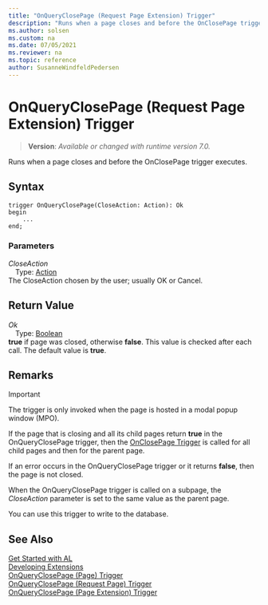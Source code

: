 ```yaml
---
title: "OnQueryClosePage (Request Page Extension) Trigger"
description: "Runs when a page closes and before the OnClosePage trigger executes."
ms.author: solsen
ms.custom: na
ms.date: 07/05/2021
ms.reviewer: na
ms.topic: reference
author: SusanneWindfeldPedersen
---
```

[//]: # (START>DO_NOT_EDIT)
[//]: # (IMPORTANT:Do not edit any of the content between here and the END>DO_NOT_EDIT.)
[//]: # (Any modifications should be made in the .xml files in the ModernDev repo.)

# OnQueryClosePage (Request Page Extension) Trigger
> **Version**: _Available or changed with runtime version 7.0._

Runs when a page closes and before the OnClosePage trigger executes.


## Syntax
```AL
trigger OnQueryClosePage(CloseAction: Action): Ok
begin
    ...
end;
```

### Parameters

*CloseAction*  
&emsp;Type: [Action](../../methods-auto/action/action-option.md)  
The CloseAction chosen by the user; usually OK or Cancel.  


## Return Value

*Ok*  
&emsp;Type: [Boolean](../../methods-auto/boolean/boolean-data-type.md)  
**true** if page was closed, otherwise **false**. This value is checked after each call. The default value is **true**.  

[//]: # (IMPORTANT: END>DO_NOT_EDIT)

## Remarks

> [!IMPORTANT]  
> The trigger is only invoked when the page is hosted in a modal popup window \(MPO\).  

If the page that is closing and all its child pages return **true** in the OnQueryClosePage trigger, then the [OnClosePage Trigger](../page/devenv-onclosepage-page-trigger.md) is called for all child pages and then for the parent page.  

If an error occurs in the OnQueryClosePage trigger or it returns **false**, then the page is not closed.  

When the OnQueryClosePage trigger is called on a subpage, the *CloseAction* parameter is set to the same value as the parent page.  

You can use this trigger to write to the database.

## See Also  
[Get Started with AL](../../devenv-get-started.md)  
[Developing Extensions](../../devenv-dev-overview.md)  
[OnQueryClosePage (Page) Trigger](../page/devenv-onqueryclosepage-page-trigger.md)  
[OnQueryClosePage (Request Page) Trigger](../requestpage/devenv-onqueryclosepage-requestpage-trigger.md)  
[OnQueryClosePage (Page Extension) Trigger](../pageextension/devenv-onqueryclosepage-pageextension-trigger.md)
